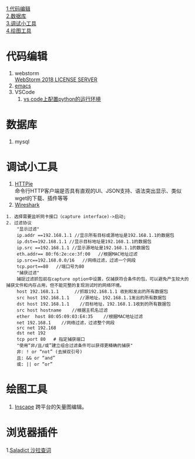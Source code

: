 [1.代码编辑](#1)    
[2.数据库](#2)    
[3.调试小工具](#3)    
[4.绘图工具](#4)    

<h1 id='1'>代码编辑</h1>

1. webstorm    
[WebStorm 2018 LICENSE SERVER](https://blog.csdn.net/zajule/article/details/80674599)
2. [emacs](https://github.com/Style-sen/Emacs_conf)
3. VSCode
    1. [vs code上配置python的运行环境](https://www.cnblogs.com/EtoDemerzel/p/8083313.html)

<h1 id='2'>数据库</h1>

1. mysql


<h1 id='3'>调试小工具</h1>

1. [HTTPie](https://httpie.org/)    
命令行HTTP客户端是否具有直观的UI、JSON支持、语法突出显示、类似wget的下载、插件等等
2. [Wireshark]()
```
1. 选择需要监听网卡接口（capture interface)->启动;
2. 过滤协议
    "显示过滤"
    ip.addr ==192.168.1.1 //显示所有目标或源地址是192.168.1.1的数据包
    ip.dst==192.168.1.1 //显示目标地址是192.168.1.1的数据包
    ip.src ==192.168.1.1 //显示源地址是192.168.1.1的数据包
    eth.addr== 80:f6:2e:ce:3f:00   //根据MAC地址过滤
    ip.src==192.168.0.0/16   //网络过滤，过滤一个网段
    tcp.port==80   //端口号为80
    "捕获过滤"
    捕捉过滤抓包前在capture option中设置，仅捕获符合条件的包，可以避免产生较大的捕获文件和内存占用，但不能完整的复现测试时的网络环境。
    host 192.168.1.1      //抓取192.168.1.1 收到和发出的所有数据包
    src host 192.168.1.1    //源地址，192.168.1.1发出的所有数据包
    dst host 192.168.1.1    //目标地址，192.168.1.1收到的所有数据包
    src host hostname    //根据主机名过滤
    ether  host 80:05:09:03:E4:35    //根据MAC地址过滤
    net 192.168.1    //网络过滤，过滤整个网段
    src net 192.168
    dst net 192
    tcp port 80   # 指定捕获端口
    "使用“非/且/或”建立组合过滤条件可以获得更精确的捕获"
    非: ! or “not” (去掉双引号)
    且: && or “and”
    或: || or “or”
```

<h1 id='4'>绘图工具</h1>

1. [Inscape](https://inkscape.org/)
    跨平台的矢量图编辑。
    
<h1 id='5'>浏览器插件</h1>

1.[Saladict 沙拉查词](https://github.com/crimx/ext-saladict)
